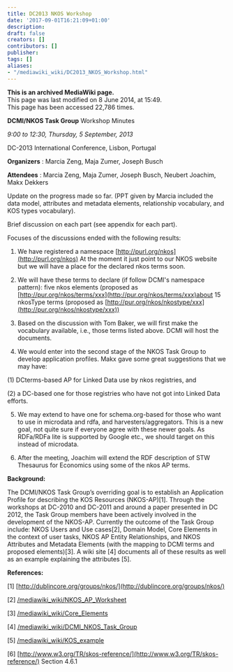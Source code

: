 ```yaml
---
title: DC2013 NKOS Workshop
date: '2017-09-01T16:21:09+01:00'
description: 
draft: false
creators: []
contributors: []
publisher: 
tags: []
aliases:
- "/mediawiki_wiki/DC2013_NKOS_Workshop.html"
---
```


 **This is an archived MediaWiki page.**  
This page was last modified on 8 June 2014, at 15:49.  
This page has been accessed 22,786 times.

**DCMI/NKOS Task Group** Workshop Minutes

_9:00 to 12:30, Thursday, 5 September, 2013_

DC-2013 International Conference, Lisbon, Portugal

**Organizers** : Marcia Zeng, Maja Zumer, Joseph Busch

**Attendees** : Marcia Zeng, Maja Zumer, Joseph Busch, Neubert Joachim, Makx Dekkers

Update on the progress made so far. (PPT given by Marcia included the data model, attributes and metadata elements, relationship vocabulary, and KOS types vocabulary).

Brief discussion on each part (see appendix for each part).

Focuses of the discussions ended with the following results:

1. We have registered a namespace [http://purl.org/nkos](http://purl.org/nkos) At the moment it just point to our NKOS website but we will have a place for the declared nkos terms soon.

2. We will have these terms to declare (if follow DCMI's namespace pattern): five nkos elements (proposed as [http://pur.org/nkos/terms/xxx](http://pur.org/nkos/terms/xxx)about 15 nkosType terms (proposed as [http://pur.org/nkos/nkostype/xxx](http://pur.org/nkos/nkostype/xxx))

3. Based on the discussion with Tom Baker, we will first make the vocabulary available, i.e., those terms listed above. DCMI will host the documents.

4. We would enter into the second stage of the NKOS Task Group to develop application profiles. Makx gave some great suggestions that we may have:

(1) DCterms-based AP for Linked Data use by nkos registries, and

(2) a DC-based one for those registries who have not got into Linked Data efforts.

5. We may extend to have one for schema.org-based for those who want to use in microdata and rdfa, and harvesters/aggregators. This is a new goal, not quite sure if everyone agree with these newer goals. As RDFa/RDFa lite is supported by Google etc., we should target on this instead of microdata.

6. After the meeting, Joachim will extend the RDF description of STW Thesaurus for Economics using some of the nkos AP terms.

**Background:**

The DCMI/NKOS Task Group’s overriding goal is to establish an Application Profile for describing the KOS Resources (NKOS-AP)[1]. Through the workshops at DC-2010 and DC-2011 and around a paper presented in DC 2012, the Task Group members have been actively involved in the development of the NKOS-AP. Currently the outcome of the Task Group include: NKOS Users and Use cases[2], Domain Model, Core Elements in the context of user tasks, NKOS AP Entity Relationships, and NKOS Attributes and Metadata Elements (with the mapping to DCMI terms and proposed elements)[3]. A wiki site [4] documents all of these results as well as an example explaining the attributes [5].

**References:**

[1] [http://dublincore.org/groups/nkos/](http://dublincore.org/groups/nkos/)

[2] [/mediawiki_wiki/NKOS\_AP\_Worksheet](/mediawiki_wiki/NKOS_AP_Worksheet.md)

[3] [/mediawiki_wiki/Core\_Elements](/mediawiki_wiki/Core_Elements.md)

[4] [/mediawiki_wiki/DCMI\_NKOS\_Task\_Group](/mediawiki_wiki/DCMI_NKOS_Task_Group.md)

[5] [/mediawiki_wiki/KOS\_example](/mediawiki_wiki/KOS_example.md)

[6] [http://www.w3.org/TR/skos-reference/](http://www.w3.org/TR/skos-reference/) Section 4.6.1


